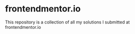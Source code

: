 # frontendmentor.io

This repository is a collection of all my solutions I submitted at frontendmentor.io
